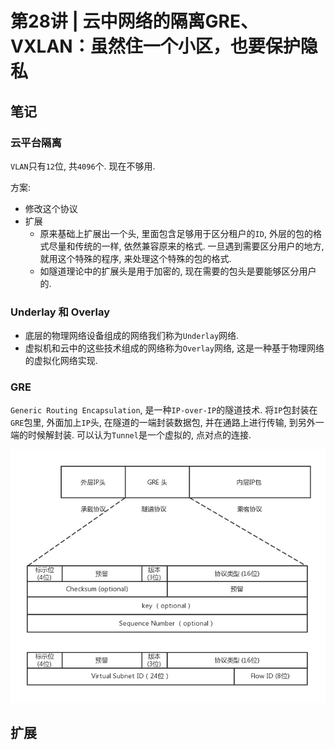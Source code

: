 # 第28讲 | 云中网络的隔离GRE、VXLAN：虽然住一个小区，也要保护隐私

## 笔记

### 云平台隔离

`VLAN`只有`12`位, 共`4096`个. 现在不够用.

方案:

* 修改这个协议
* 扩展
	* 原来基础上扩展出一个头, 里面包含足够用于区分租户的`ID`, 外层的包的格式尽量和传统的一样, 依然兼容原来的格式. 一旦遇到需要区分用户的地方, 就用这个特殊的程序, 来处理这个特殊的包的格式.
	* 如隧道理论中的扩展头是用于加密的, 现在需要的包头是要能够区分用户的.

### Underlay 和 Overlay

* 底层的物理网络设备组成的网络我们称为`Underlay`网络.
* 虚拟机和云中的这些技术组成的网络称为`Overlay`网络, 这是一种基于物理网络的虚拟化网络实现.

### GRE

`Generic Routing Encapsulation`, 是一种`IP-over-IP`的隧道技术. 将`IP`包封装在`GRE`包里, 外面加上`IP`头, 在隧道的一端封装数据包, 并在通路上进行传输, 到另外一端的时候解封装. 可以认为`Tunnel`是一个虚拟的, 点对点的连接.

![](./img/28_01.jpg)



## 扩展